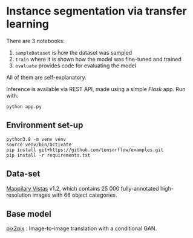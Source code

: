 # Instance segmentation via transfer learning 
There are 3 notebooks:
1. `sampleDataset` is how the dataset was sampled
2. `train` where it is shown how the model was fine-tuned and trained
3. `evaluate` provides code for evaluating the model

All of them are self-explanatory.

Inference is available via REST API, made using a simple *Flask* app. Run with:
```shell
python app.py
```

## Environment set-up
```shell
python3.8 -m venv venv
source venv/bin/activate
pip install git+https://github.com/tensorflow/examples.git
pip install -r requirements.txt
```

## Data-set
[Mappilary Vistas](https://openaccess.thecvf.com/content_ICCV_2017/papers/Neuhold_The_Mapillary_Vistas_ICCV_2017_paper.pdf) v1.2, which contains 25 000 fully-annotated high-resolution images with 66 object categories.

## Base model
[pix2pix](https://www.tensorflow.org/tutorials/generative/pix2pix) : Image-to-image translation with a conditional GAN.
